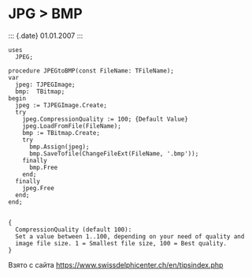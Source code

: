 JPG \> BMP
==========

::: {.date}
01.01.2007
:::

    uses 
      JPEG; 
     
    procedure JPEGtoBMP(const FileName: TFileName); 
    var 
      jpeg: TJPEGImage; 
      bmp:  TBitmap; 
    begin 
      jpeg := TJPEGImage.Create; 
      try 
        jpeg.CompressionQuality := 100; {Default Value} 
        jpeg.LoadFromFile(FileName); 
        bmp := TBitmap.Create; 
        try 
          bmp.Assign(jpeg); 
          bmp.SaveTofile(ChangeFileExt(FileName, '.bmp')); 
        finally 
          bmp.Free 
        end; 
      finally 
        jpeg.Free 
      end; 
    end; 
     
     
    { 
      CompressionQuality (default 100): 
      Set a value between 1..100, depending on your need of quality and 
      image file size. 1 = Smallest file size, 100 = Best quality. 
    } 

Взято с сайта <https://www.swissdelphicenter.ch/en/tipsindex.php>
